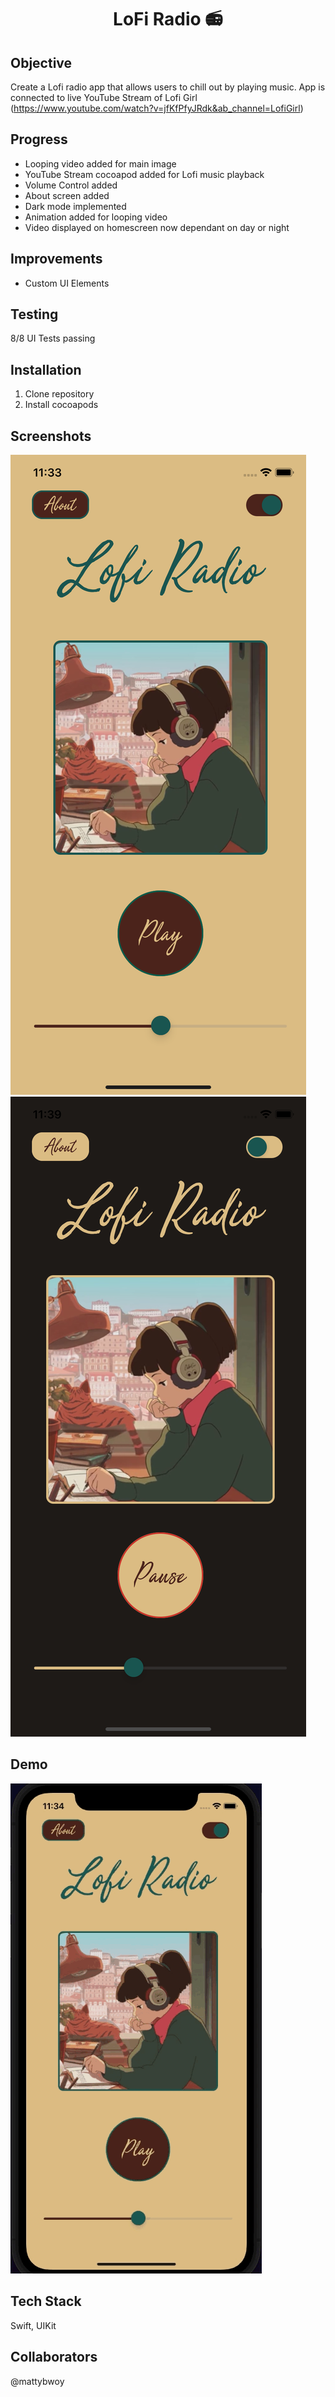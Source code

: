 <h1 align="center">

LoFi Radio 📻

</h1>

## Objective
Create a Lofi radio app that allows users to chill out by playing music. App is connected to live YouTube Stream of Lofi Girl (https://www.youtube.com/watch?v=jfKfPfyJRdk&ab_channel=LofiGirl)

## Progress
- Looping video added for main image
- YouTube Stream cocoapod added for Lofi music playback
- Volume Control added
- About screen added
- Dark mode implemented
- Animation added for looping video
- Video displayed on homescreen now dependant on day or night

## Improvements
- Custom UI Elements

## Testing
8/8 UI Tests passing

## Installation

1. Clone repository
2. Install cocoapods

## Screenshots
![LightMode](/Documentation/LofiRadioImage1.png)
![DarkMode](/Documentation/LofiRadioImage2.png)

## Demo
![Demo](/Documentation/LofiRadioDemo.gif)

## Tech Stack
Swift, UIKit

## Collaborators
@mattybwoy
